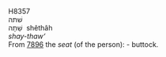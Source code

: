 <body>
  <p>H8357<br>  שׁתה  <br> שֵׁתָה  ‎  shêthâh  <br><i>shay-thaw‘ </i><br>From <a href="h7896.htm">7896</a>  the <i>seat</i> (of the person): - buttock.<br></p>
 </body>